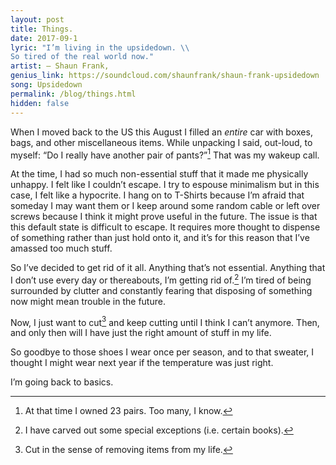 ```yaml
---
layout: post
title: Things.
date: 2017-09-1
lyric: "I’m living in the upsidedown. \\
So tired of the real world now."
artist: — Shaun Frank,
genius_link: https://soundcloud.com/shaunfrank/shaun-frank-upsidedown
song: Upsidedown
permalink: /blog/things.html
hidden: false
---
```

When I moved back to the US this August I filled an *entire* car with boxes, bags, and other miscellaneous items. While unpacking I said, out-loud, to myself: “Do I really have another pair of pants?”[^1] That was my wakeup call.

At the time, I had so much non-essential stuff that it made me physically unhappy. I  felt like I couldn’t escape. I try to espouse minimalism but in this case, I felt like a hypocrite. I hang on to T-Shirts because I’m afraid that someday I may want them or I keep around some random cable or left over screws because I think it might prove useful in the future. The issue is that this default state is difficult to escape. It requires more thought to dispense of something rather than just hold onto it, and it’s for this reason that I’ve amassed too much stuff.

So I’ve decided to get rid of it all. Anything that’s not essential. Anything that I don’t use every day or thereabouts, I’m getting rid of.[^2] I’m tired of being surrounded by clutter and constantly fearing that disposing of something now might mean trouble in the future.

Now, I just want to cut[^3] and keep cutting until I think I can’t anymore. Then, and only then will I have just the right amount of stuff in my life.

So goodbye to those shoes I wear once per season, and to that sweater, I thought I might wear next year if the temperature was just right.

I’m going back to basics.

[^1]: At that time I owned 23 pairs. Too many, I know.
[^2]: I have carved out some special exceptions (i.e. certain books).  
[^3]: Cut in the sense of removing items from my life.
